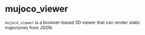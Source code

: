 # mujoco_viewer

`mujoco_viewer` is a browser-based 3D viewer that can render static trajectories from JSON.
